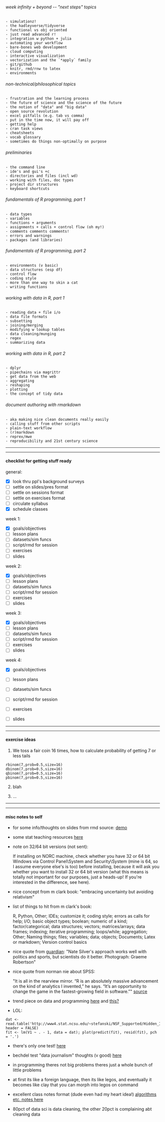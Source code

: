
###### week infinity + beyond -- "next steps" topics
	- simulationz!
	- the hadleyverse/tidyverse
	- functional vs obj oriented
	- just read advanced r!
	- integration w python + julia
	- automating your workflow
	- bare-bones web development 
	- cloud computing
	- interactive visualization
	- vectorization and the `*apply` family
	- git/github
	- knitr, rmd/rnw to latex
	- environments

###### non-technical/philosophical topics 
	- frustration and the learning process 
	- the future of science and the science of the future
	- the notion of "data" and "big data"
	- open source revolution
	- excel pitfalls (e.g. tab vs comma)
	- put in the time now, it will pay off
	- getting help
	- cran task views
	- cheatsheets
	- vocab glossary
	- sometimes do things non-optimally on purpose

###### preliminaries 
	- the command line
	- ide's and gui's +c
	- directories and files (incl wd)
	- working with files, doc types
	- project dir structures
	- keyboard shortcuts

###### fundamentals of R programming, part 1 
	- data types
	- variables
	- functions + arguments
	- assignments + calls + control flow (oh my!)
	- comments comments comments!
	- errors and warnings
	- packages (and libraries)

###### fundamentals of R programming, part 2 
	- environments (v basic)
	- data structures (esp df)
	- control flow
	- coding style
	- more than one way to skin a cat
	- writing functions

###### working with data in R, part 1 
	- reading data + file i/o
	- data file formats
	- subsetting
	- joining/merging
	- modifying w lookup tables
	- data cleaning/munging 
	- regex
	- summarizing data

###### working with data in R, part 2 
	- dplyr
	- pipechains via magrittr
	- get data from the web
	- aggregating
	- reshaping
	- plotting
	- the concept of tidy data

###### document authoring with rmarkdown 
	- aka making nice clean documents really easily
	- calling stuff from other scripts
	- plain-text workflow
	- (r)markdown
	- reprex/mwe
	- reproducibility and 21st century science





<hr><hr>

#### checklist for getting stuff ready

general: 
- [x] look thru ppl's background surveys
- [ ] settle on slides/pres format
- [ ] settle on sessions format
- [ ] settle on exercises format
- [ ] circulate syllabus
- [x] schedule classes

week 1:
- [x] goals/objectives
- [ ] lesson plans
- [ ] datasets/sim funcs
- [ ] script/rmd for session
- [ ] exercises
- [ ] slides

week 2:
- [x] goals/objectives
- [ ] lesson plans
- [ ] datasets/sim funcs
- [ ] script/rmd for session
- [ ] exercises
- [ ] slides

week 3:
- [x] goals/objectives
- [ ] lesson plans
- [ ] datasets/sim funcs
- [ ] script/rmd for session
- [ ] exercises
- [ ] slides

week 4:
- [x] goals/objectives
- [ ] lesson plans
- [ ] datasets/sim funcs
- [ ] script/rmd for session
- [ ] exercises
- [ ] slides









<hr><hr>

#### exercise ideas

1. We toss a fair coin 16 times, how to calculate probability of getting 7 or less tails

```
rbinom(7,prob=0.5,size=16)
dbinom(7,prob=0.5,size=16)
qbinom(7,prob=0.5,size=16)
pbinom(7,prob=0.5,size=16)
```

2. blah

3. ...



<hr><hr>

#### misc notes to self

- for some info/thoughts on slides from rmd source: [demo](http://data-analytics.net/cep/Schedule_files/presentations_demo.html)

- some stat teaching resources [here](http://www.science.smith.edu/~amcnamara/)

- note on 32/64 bit versions (not sent): 

	If installing on NORC machine, check whether you have 32 or 64 bit Windows via Control Panel\System and Security\System (mine is 64, so I assume everyone else's is too) before installing, because it will ask you whether you want to install 32 or 64 bit version (what this means is totally not important for our purposes, just a heads-up! If you're interested in the difference, see here). 

- nice concept from m clark book: "embracing uncertainty but avoiding relativism"

- list of things to hit from m clark's book:
	
	R, Python, Other; IDEs; customize it; coding style; errors as calls for help; I/O; basic object types; boolean; numeric of a kind; factor/categorical; data structures; vectors; matrices/arrays; data frames; indexing; iterative programming; loops/while; aggregation; Other; Naming things; files; variables; data; objects; Documents; Latex or markdown; Version control basics


- nice quote from [guardian](https://www.theguardian.com/environment/climate-consensus-97-per-cent/2014/mar/25/fivethirtyeight-misrepresents-climate-change-research): 
	"Nate Silver's approach works well with politics and sports, but scientists do it better. Photograph: Graeme Robertson"

- nice quote from norman nie about SPSS: 

	"It is all in the rearview mirror. “R is an absolutely massive advancement on the kind of analytics I invented,” he says. “It’s an opportunity to change the game in the fastest-growing field in software.”" [source](https://www.forbes.com/forbes/2010/0524/opinions-software-norman-nie-spss-ideas-opinions.html)

- trend piece on data and programming [here](http://spectrum.ieee.org/computing/software/top-programming-languages-trends-the-rise-of-big-data) and [this?](http://spectrum.ieee.org/static/interactive-the-top-programming-languages-2016)

- LOL: 

```
dat <- read.table('http://www4.stat.ncsu.edu/~stefanski/NSF_Supported/Hidden_Images/orly_owl_files/orly_owl_Lin_4p_5_flat.txt', header = FALSE)
fit <- lm(V1 ~ . - 1, data = dat); plot(predict(fit), resid(fit), pch = '.')
```

- there's only one test! [here](https://www.youtube.com/watch?v=S41zQEshs5k)


- bechdel test "data journalism" thoughts (v good) [here](http://nbviewer.jupyter.org/github/brianckeegan/Bechdel/blob/master/Bechdel_test.ipynb)

- in programming theres not big problems theres just a whole bunch of little problems

- at first its like a foreign language, then its like legos, and eventually it becomes like clay that you can morph into legos on command

- excellent class notes format (dude even had my heart idea!) [algorithms etc. notes here](http://jeffe.cs.illinois.edu/teaching/algorithms/)

- 80pct of data sci is data cleaning, the other 20pct is complaining abt cleaning data



